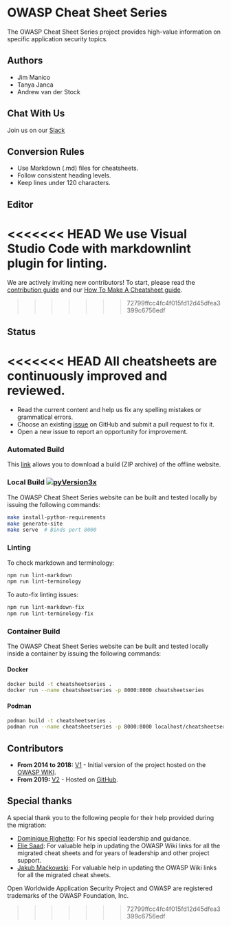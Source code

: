 # OWASP Cheat Sheet Series

The OWASP Cheat Sheet Series project provides high-value information on specific application security topics.

## Authors

- Jim Manico  
- Tanya Janca  
- Andrew van der Stock  

## Chat With Us

Join us on our [Slack](https://owasp.org/slack)

## Conversion Rules

- Use Markdown (.md) files for cheatsheets.  
- Follow consistent heading levels.  
- Keep lines under 120 characters.  

## Editor

<<<<<<< HEAD
We use Visual Studio Code with markdownlint plugin for linting.
=======
We are actively inviting new contributors! To start, please read the [contribution guide](CONTRIBUTING.md) and our [How To Make A Cheatsheet guide](GUIDELINE.md).
>>>>>>> 72799ffcc4fc4f015fd12d45dfea3399c6756edf

## Status

<<<<<<< HEAD
All cheatsheets are continuously improved and reviewed.
=======
- Read the current content and help us fix any spelling mistakes or grammatical errors.
- Choose an existing [issue](https://github.com/OWASP/CheatSheetSeries/issues) on GitHub and submit a pull request to fix it.
- Open a new issue to report an opportunity for improvement.

### Automated Build

This [link](https://cheatsheetseries.owasp.org/bundle.zip) allows you to download a build (ZIP archive) of the offline website.

### Local Build [![pyVersion3x](https://img.shields.io/badge/python-3.x-blue.svg)](https://www.python.org/downloads/)

The OWASP Cheat Sheet Series website can be built and tested locally by issuing the following commands:

```sh
make install-python-requirements
make generate-site
make serve  # Binds port 8000
```

### Linting

To check markdown and terminology:

```sh
npm run lint-markdown
npm run lint-terminology
```

To auto-fix linting issues:

```sh
npm run lint-markdown-fix
npm run lint-terminology-fix
```

### Container Build

The OWASP Cheat Sheet Series website can be built and tested locally inside a container by issuing the following commands:

#### Docker

```sh
docker build -t cheatsheetseries .
docker run --name cheatsheetseries -p 8000:8000 cheatsheetseries
```

#### Podman

```sh
podman build -t cheatsheetseries .
podman run --name cheatsheetseries -p 8000:8000 localhost/cheatsheetseries
```

## Contributors

- **From 2014 to 2018:** [V1](CONTRIBUTOR-V1.md) - Initial version of the project hosted on the [OWASP WIKI](https://wiki.owasp.org).
- **From 2019:** [V2](https://github.com/OWASP/CheatSheetSeries/graphs/contributors) - Hosted on [GitHub](https://github.com/OWASP/CheatSheetSeries).

## Special thanks

A special thank you to the following people for their help provided during the migration:

- [Dominique Righetto](https://github.com/righettod): For his special leadership and guidance.
- [Elie Saad](https://github.com/ThunderSon): For valuable help in updating the OWASP Wiki links for all the migrated cheat sheets and for years of leadership and other project support.
- [Jakub Maćkowski](https://github.com/mackowski): For valuable help in updating the OWASP Wiki links for all the migrated cheat sheets.

Open Worldwide Application Security Project and OWASP are registered trademarks of the OWASP Foundation, Inc.
>>>>>>> 72799ffcc4fc4f015fd12d45dfea3399c6756edf
